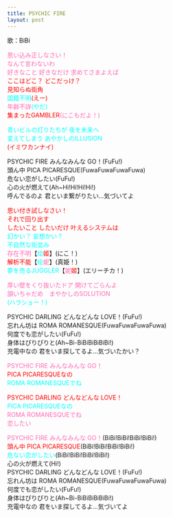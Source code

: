```yaml
---
title: PSYCHIC FIRE
layout: post
---
```

歌：BiBi

<p><font color="hotpink">思い込み正しなさい！<br />
なんて言わないわ<br />
好きなこと 好きなだけ 求めてさまよえば</font><br />
<font color="red">ここはどこ？ どこだっけ？<br />
見知らぬ街角</font><br />
<font color="cyan">国籍不明</font><font color="red">(えー)</font><br />
<font color="hotpink">年齢不詳</font><font color="cyan">(やだ)</font><br />
<font color="red">集まったGAMBLER</font><font color="hotpink">(にこもだよ！)</font></p>

<p><font color="cyan">青いビルの灯りたちが 夜を未来へ<br />
変えてしまう あやかしのILLUSION</font><br />
<font color="red">(イミワカンナイ)</font></p>

<p>PSYCHIC FIRE みんなみんな GO！(FuFu!)<br />
頭ん中 PICA PICARESQUE(FuwaFuwaFuwaFuwa)<br />
危ない恋がしたい(FuFu!)<br />
心の火が燃えて(Ah~Hi!Hi!Hi!Hi!)<br />
呼んでるのよ 君といま繋がりたい…気づいてよ</p>

<p><font color="red">思い付き試しなさい！<br />
それで回り出す<br />
したいこと したいだけ 叶えるシステムは</font><br />
<font color="cyan">幻かい？ 妄想かい？<br />
不自然な街並み</font><br />
<font color="hotpink">存在不明</font>【<font color="cyan">绘</font><font color="red">姬</font>】(にこ！)<br />
<font color="red">解析不能</font>【<font color="cyan">绘</font><font color="hotpink">妮</font>】(真姫！)<br />
<font color="cyan">夢を売るJUGGLER</font>【<font color="hotpink">妮</font><font color="red">姬</font>】(エリーチカ！)</p>

<p><font color="hotpink">厚い壁をくり抜いたドア 開けてごらんよ<br />
頷いちゃだめ　まやかしのSOLUTION</font><br />
<font color="cyan">(ハラショー！)</font></p>

<p>PSYCHIC DARLING どんなどんな LOVE！(FuFu!)<br />
忘れん坊は ROMA ROMANESQUE(FuwaFuwaFuwaFuwa)<br />
何度でも恋がしたい(FuFu!)<br />
身体はぴりぴりと(Ah~Bi-BiBiBiBiBiBi!)<br />
充電中なの 君をいま探してるよ…気づいたかい？</p>

<p><font color="hotpink">PSYCHIC FIRE みんなみんな GO！</font><br />
<font color="red">PICA PICARESQUEなの</font><br />
<font color="cyan">ROMA ROMANESQUEでね</font></p>

<p><font color="red">PSYCHIC DARLING どんなどんな LOVE！</font><br />
<font color="cyan">PICA PICARESQUEなの</font><br />
<font color="hotpink">ROMA ROMANESQUEでね<br />
恋したい</font></p>

<p><font color="hotpink">PSYCHIC FIRE みんなみんな GO！</font>(BiBi!BiBi!BiBi!BiBi!)<br />
<font color="red">頭ん中 PICA PICARESQUE</font>(BiBi!BiBi!BiBi!BiBi!)<br />
<font color="cyan">危ない恋がしたい</font>(BiBi!BiBi!BiBi!BiBi!)<br />
心の火が燃えて(Hi!)<br />
PSYCHIC DARLING どんなどんな LOVE！(FuFu!)<br />
忘れん坊は ROMA ROMANESQUE(FuwaFuwaFuwaFuwa)<br />
何度でも恋がしたい(FuFu!)<br />
身体はぴりぴりと(Ah~Bi-BiBiBiBiBiBi!)<br />
充電中なの 君をいま探してるよ…気づいてよ</p>
